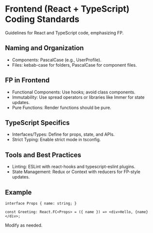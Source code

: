 # Frontend (React + TypeScript) Coding Standards

Guidelines for React and TypeScript code, emphasizing FP.

## Naming and Organization
- Components: PascalCase (e.g., UserProfile).
- Files: kebab-case for folders, PascalCase for component files.

## FP in Frontend
- Functional Components: Use hooks; avoid class components.
- Immutability: Use spread operators or libraries like Immer for state updates.
- Pure Functions: Render functions should be pure.

## TypeScript Specifics
- Interfaces/Types: Define for props, state, and APIs.
- Strict Typing: Enable strict mode in tsconfig.

## Tools and Best Practices
- Linting: ESLint with react-hooks and typescript-eslint plugins.
- State Management: Redux or Context with reducers for FP-style updates.

## Example
```tsx
interface Props { name: string; }

const Greeting: React.FC<Props> = ({ name }) => <div>Hello, {name}</div>;
```

Modify as needed.
